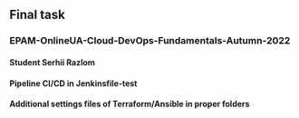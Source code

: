 ## Final task

### EPAM-OnlineUA-Cloud-DevOps-Fundamentals-Autumn-2022

#### Student Serhii Razlom

#### Pipeline CI/CD in Jenkinsfile-test

#### Additional settings files of Terraform/Ansible in proper folders
